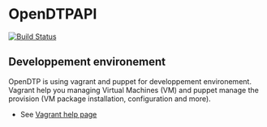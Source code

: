 OpenDTPAPI
==========

[![Build Status](http://redmine.opendtp.net:8080/job/OpenDTP%20Front/badge/icon)](http://redmine.opendtp.net:8080/job/OpenDTP%20Front/)

## Developpement environement
OpenDTP is using vagrant and puppet for developpement environement. Vagrant help you managing Virtual Machines (VM) and puppet manage the provision (VM package installation, configuration and more).
- See [Vagrant help page](/docs/Vagrant.md)
